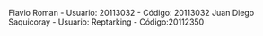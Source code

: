 


Flavio Roman - Usuario: 20113032 - Código: 20113032
Juan Diego Saquicoray - Usuario: Reptarking - Código:20112350
